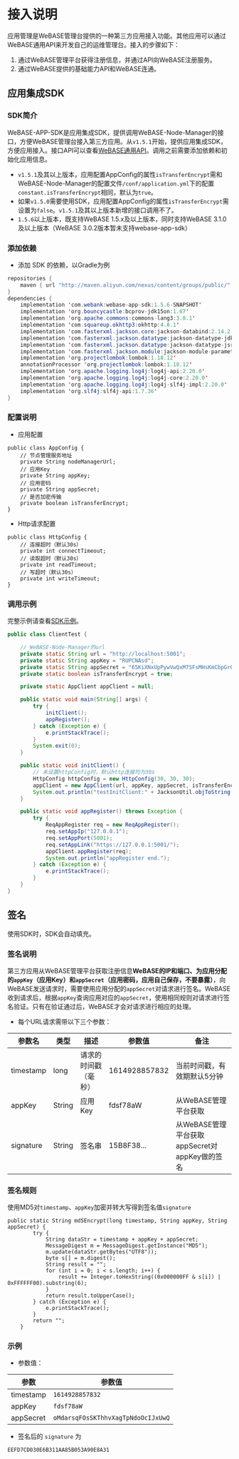 # 接入说明

应用管理是WeBASE管理台提供的一种第三方应用接入功能。其他应用可以通过WeBASE通用API来开发自己的运维管理台。接入的步骤如下：

1. 通过WeBASE管理平台获得注册信息，并通过API向WeBASE注册服务。
2. 通过WeBASE提供的基础能力API和WeBASE连通。


## 应用集成SDK

### SDK简介
WeBASE-APP-SDK是应用集成SDK，提供调用WeBASE-Node-Manager的接口，方便WeBASE管理台接入第三方应用。
​	从`v1.5.1`开始，提供应用集成SDK，方便应用接入。接口API可以查看[WeBASE通用API](./api.html)。调用之前需要添加依赖和初始化应用信息。

- `v1.5.1`及其以上版本，应用配置AppConfig的属性`isTransferEncrypt`需和WeBASE-Node-Manager的配置文件`/conf/application.yml`下的配置`constant.isTransferEncrypt`相同，默认为`true`。
- 如果`v1.5.0`需要使用SDK，应用配置AppConfig的属性`isTransferEncrypt`需设置为`false`。`v1.5.1`及其以上版本新增的接口调用不了。
- `1.5.6`以上版本，既支持WeBASE 1.5.x及以上版本，同时支持WeBASE 3.1.0及以上版本（WeBASE 3.0.2版本暂未支持webase-app-sdk）

### 添加依赖

- 添加 SDK 的依赖，以Gradle为例

```java
repositories {
    maven { url "http://maven.aliyun.com/nexus/content/groups/public/" }
}
dependencies {
    implementation 'com.webank:webase-app-sdk:1.5.6-SNAPSHOT'
    implementation 'org.bouncycastle:bcprov-jdk15on:1.67'
    implementation 'org.apache.commons:commons-lang3:3.8.1'
    implementation 'com.squareup.okhttp3:okhttp:4.8.1'
    implementation 'com.fasterxml.jackson.core:jackson-databind:2.14.2'
    implementation 'com.fasterxml.jackson.datatype:jackson-datatype-jdk8:2.14.2'
    implementation 'com.fasterxml.jackson.datatype:jackson-datatype-jsr310:2.14.2'
    implementation 'com.fasterxml.jackson.module:jackson-module-parameter-names:2.14.2'
    implementation 'org.projectlombok:lombok:1.18.12'
    annotationProcessor 'org.projectlombok:lombok:1.18.12'
    implementation 'org.apache.logging.log4j:log4j-api:2.20.0'
    implementation 'org.apache.logging.log4j:log4j-core:2.20.0'
    implementation 'org.apache.logging.log4j:log4j-slf4j-impl:2.20.0'
    implementation 'org.slf4j:slf4j-api:1.7.36'
}
```

### 配置说明

- 应用配置

```
public class AppConfig {
    // 节点管理服务地址
    private String nodeManagerUrl;
    // 应用Key
    private String appKey;
    // 应用密码
    private String appSecret;
    // 是否加密传输
    private boolean isTransferEncrypt;
}
```

- Http请求配置

```
public class HttpConfig {
	// 连接超时（默认30s）
    private int connectTimeout;
    // 读取超时（默认30s）
    private int readTimeout;
    // 写超时（默认30s）
    private int writeTimeout;
}
```

### 调用示例

完整示例请查看[SDK示例](https://github.com/WeBankBlockchain/WeBASE-APP-SDK/blob/main/src/test/java/com/webank/webase/app/sdk/ClientTest.java)。

```java
public class ClientTest {

    // WeBASE-Node-Manager的url
    private static String url = "http://localhost:5001";
    private static String appKey = "RUPCNAsd";
    private static String appSecret = "65KiXNxUpPywVwQxM7SFsMHsKmCbpGrQ";
    private static boolean isTransferEncrypt = true;

    private static AppClient appClient = null;

    public static void main(String[] args) {
        try {
            initClient();
            appRegister();
        } catch (Exception e) {
            e.printStackTrace();
        }
        System.exit(0);
    }

    public static void initClient() {
        // 未设置httpConfig时，默认http连接均为30s
        HttpConfig httpConfig = new HttpConfig(30, 30, 30);
        appClient = new AppClient(url, appKey, appSecret, isTransferEncrypt, httpConfig);
        System.out.println("testInitClient:" + JacksonUtil.objToString(appClient));
    }

    public static void appRegister() throws Exception {
        try {
            ReqAppRegister req = new ReqAppRegister();
            req.setAppIp("127.0.0.1");
            req.setAppPort(5001);
            req.setAppLink("https://127.0.0.1:5001/");
            appClient.appRegister(req);
            System.out.println("appRegister end.");
        } catch (Exception e) {
            e.printStackTrace();
        }
    }
}
```

## 签名
使用SDK时，SDK会自动填充。

### 签名说明

第三方应用从WeBASE管理平台获取注册信息**WeBASE的IP和端口、为应用分配的`appKey`（应用Key）和`appSecret`（应用密码，应用自己保存，不要暴露）**，向WeBASE发送请求时，需要使用应用分配的`appSecret`对请求进行签名。WeBASE收到请求后，根据`appKey`查询应用对应的`appSecret`，使用相同规则对请求进行签名验证。只有在验证通过后，WeBASE才会对请求进行相应的处理。

* 每个URL请求需带以下三个参数：

| 参数名    | 类型   | 描述                 | 参数值        | 备注                                          |
| --------- | ------ | -------------------- | ------------- | --------------------------------------------- |
| timestamp | long   | 请求的时间戳（毫秒） | 1614928857832 | 当前时间戳，有效期默认5分钟                   |
| appKey    | String | 应用Key              | fdsf78aW      | 从WeBASE管理平台获取                          |
| signature | String | 签名串               | 15B8F38...    | 从WeBASE管理平台获取appSecret对appKey做的签名 |

### 签名规则

使用MD5对`timestamp`、`appKey`加密并转大写得到签名值`signature`

```
public static String md5Encrypt(long timestamp, String appKey, String appSecret) {
        try {
            String dataStr = timestamp + appKey + appSecret;
            MessageDigest m = MessageDigest.getInstance("MD5");
            m.update(dataStr.getBytes("UTF8"));
            byte s[] = m.digest();
            String result = "";
            for (int i = 0; i < s.length; i++) {
                result += Integer.toHexString((0x000000FF & s[i]) | 0xFFFFFF00).substring(6);
            }
            return result.toUpperCase();
        } catch (Exception e) {
            e.printStackTrace();
        }
        return "";
    }
```

### 示例

* 参数值：

| 参数      | 参数值                             |
| --------- | ---------------------------------- |
| timestamp | `1614928857832`                    |
| appKey    | `fdsf78aW`                         |
| appSecret | `oMdarsqFOsSKThhvXagTpNdoOcIJxUwQ` |

* 签名后的 `signature` 为

```Bash
EEFD7CD030E6B311AA85B053A90E8A31
```